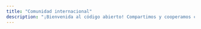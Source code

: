 ```yaml
---
title: "Comunidad internacional"
description: "¡Bienvenida al código abierto! Compartimos y cooperamos con otras organizaciones de la comunidad. Somos impulsores de la red internacional de proveedores Decidim: DICE."
---
```

